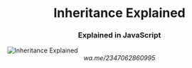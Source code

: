 <div style="text-align:center">
    <h1>Inheritance Explained</h1>
    <h3>Explained in JavaScript</h3>
</div>
    <img src= "../../inheritance.png" alt="Inheritance Explained" />
<div style="text-align:center">
    <em>wa.me/2347062860995</em>
</div>